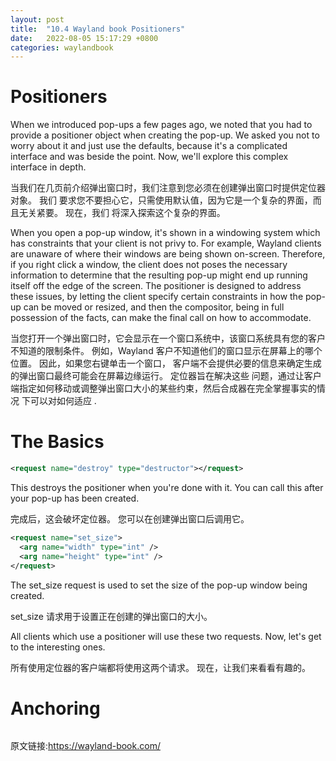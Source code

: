 ```yaml
---
layout: post
title:  "10.4 Wayland book Positioners"
date:   2022-08-05 15:17:29 +0800
categories: waylandbook
---
```

# Positioners

When we introduced pop-ups a few pages ago, we noted that you had to provide a
positioner object when creating the pop-up. We asked you not to worry about it
and just use the defaults, because it's a complicated interface and was beside
the point. Now, we'll explore this complex interface in depth.

当我们在几页前介绍弹出窗口时，我们注意到您必须在创建弹出窗口时提供定位器对象。 我们
要求您不要担心它，只需使用默认值，因为它是一个复杂的界面，而且无关紧要。 现在，我们
将深入探索这个复杂的界面。

When you open a pop-up window, it's shown in a windowing system which has
constraints that your client is not privy to. For example, Wayland clients are
unaware of where their windows are being shown on-screen. Therefore, if you
right click a window, the client does not poses the necessary information to
determine that the resulting pop-up might end up running itself off the edge of
the screen. The positioner is designed to address these issues, by letting the
client specify certain constraints in how the pop-up can be moved or resized,
and then the compositor, being in full possession of the facts, can make the
final call on how to accommodate.

当您打开一个弹出窗口时，它会显示在一个窗口系统中，该窗口系统具有您的客户不知道的限制条件。
例如，Wayland 客户不知道他们的窗口显示在屏幕上的哪个位置。 因此，如果您右键单击一个窗口，
客户端不会提供必要的信息来确定生成的弹出窗口最终可能会在屏幕边缘运行。 定位器旨在解决这些
问题，通过让客户端指定如何移动或调整弹出窗口大小的某些约束，然后合成器在完全掌握事实的情况
下可以对如何适应 .

# The Basics

```xml
<request name="destroy" type="destructor"></request>
```

This destroys the positioner when you're done with it. You can call this after
your pop-up has been created.

完成后，这会破坏定位器。 您可以在创建弹出窗口后调用它。

```xml
<request name="set_size">
  <arg name="width" type="int" />
  <arg name="height" type="int" />
</request>
```

The set_size request is used to set the size of the pop-up window being created.

set_size 请求用于设置正在创建的弹出窗口的大小。

All clients which use a positioner will use these two requests. Now, let's get
to the interesting ones.

所有使用定位器的客户端都将使用这两个请求。 现在，让我们来看看有趣的。

# Anchoring

```xml
```

原文链接:https://wayland-book.com/
